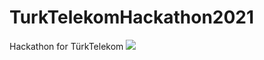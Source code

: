 # TurkTelekomHackathon2021
Hackathon for TürkTelekom
![](https://res.cloudinary.com/dm04dwplq/image/upload/v1622280172/belge_lt2rmh.png)
